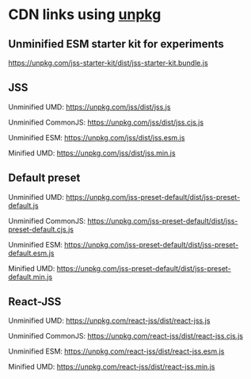 # CDN links using [unpkg](https://unpkg.com)

## Unminified ESM starter kit for experiments

https://unpkg.com/jss-starter-kit/dist/jss-starter-kit.bundle.js

## JSS

Unminified UMD:
https://unpkg.com/jss/dist/jss.js

Unminified CommonJS:
https://unpkg.com/jss/dist/jss.cjs.js

Unminified ESM:
https://unpkg.com/jss/dist/jss.esm.js

Minified UMD:
https://unpkg.com/jss/dist/jss.min.js

## Default preset

Unminified UMD:
https://unpkg.com/jss-preset-default/dist/jss-preset-default.js

Unminified CommonJS:
https://unpkg.com/jss-preset-default/dist/jss-preset-default.cjs.js

Unminified ESM:
https://unpkg.com/jss-preset-default/dist/jss-preset-default.esm.js

Minified UMD:
https://unpkg.com/jss-preset-default/dist/jss-preset-default.min.js

## React-JSS

Unminified UMD:
https://unpkg.com/react-jss/dist/react-jss.js

Unminified CommonJS:
https://unpkg.com/react-jss/dist/react-jss.cjs.js

Unminified ESM:
https://unpkg.com/react-jss/dist/react-jss.esm.js

Minified UMD:
https://unpkg.com/react-jss/dist/react-jss.min.js
